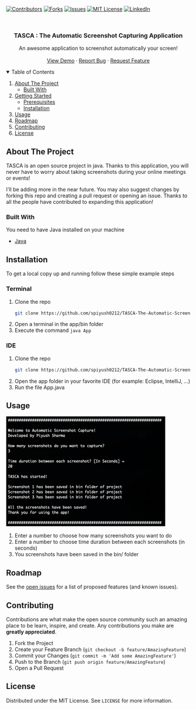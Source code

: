 <!-- PROJECT SHIELDS -->
<!--
*** I'm using markdown "reference style" links for readability.
*** Reference links are enclosed in brackets [ ] instead of parentheses ( ).
*** See the bottom of this document for the declaration of the reference variables
*** for contributors-url, forks-url, etc. This is an optional, concise syntax you may use.
*** https://www.markdownguide.org/basic-syntax/#reference-style-links
-->
[![Contributors][contributors-shield]][contributors-url]
[![Forks][forks-shield]][forks-url]
[![Issues][issues-shield]][issues-url]
[![MIT License][license-shield]][license-url]
[![LinkedIn][linkedin-shield]][linkedin-url]

<br />
<p align="center">
  <a href="https://github.com/spiyush0212/TASCA-The-Automatic-Screenshot-Capturing-App">
  </a>
  <h3 align="center">TASCA : The Automatic Screenshot Capturing Application</h3>

  <p align="center">
    An awesome application to screenshot automatically your screen!
    <br />
    <br />
    <a href="https://www.youtube.com/watch?v=cDQ7xPcXl1E">View Demo</a>
    ·
    <a href="https://github.com/spiyush0212/TASCA-The-Automatic-Screenshot-Capturing-App/issues">Report Bug</a>
    ·
    <a href="https://github.com/spiyush0212/TASCA-The-Automatic-Screenshot-Capturing-App/issues">Request Feature</a>
  </p>
</p>



<!-- TABLE OF CONTENTS -->
<details open="open">
  <summary>Table of Contents</summary>
  <ol>
    <li>
      <a href="#about-the-project">About The Project</a>
      <ul>
        <li><a href="#built-with">Built With</a></li>
      </ul>
    </li>
    <li>
      <a href="#getting-started">Getting Started</a>
      <ul>
        <li><a href="#prerequisites">Prerequisites</a></li>
        <li><a href="#installation">Installation</a></li>
      </ul>
    </li>
    <li><a href="#usage">Usage</a></li>
    <li><a href="#roadmap">Roadmap</a></li>
    <li><a href="#contributing">Contributing</a></li>
    <li><a href="#license">License</a></li>
  </ol>
</details>

<!-- ABOUT THE PROJECT -->
## About The Project

TASCA is an open source project in java. Thanks to this application, you will never have to worry about taking screenshots during your online meetings or events!

I'll be adding more in the near future. You may also suggest changes by forking this repo and creating a pull request or opening an issue. Thanks to all the people have contributed to expanding this application!

### Built With

You need to have Java installed on your machine
* [Java](https://www.java.com/fr/download/manual.jsp)

<!-- Installation -->
## Installation

To get a local copy up and running follow these simple example steps
### Terminal 
1. Clone the repo
   ```sh
   git clone https://github.com/spiyush0212/TASCA-The-Automatic-Screenshot-Capturing-App.git
   ```
2. Open a terminal in the app/bin folder
3. Execute the command `java App`

### IDE
1. Clone the repo
   ```sh
   git clone https://github.com/spiyush0212/TASCA-The-Automatic-Screenshot-Capturing-App.git
   ```
2. Open the app folder in your favorite IDE (for example: Eclipse, IntelliJ, ...)
3. Run the file App.java

<!-- USAGE EXAMPLES -->
## Usage

[![Product Name Screen Shot][product-screenshot]](https://example.com)
1. Enter a number to choose how many screenshots you want to do
2. Enter a number to choose time duration between each screenshots (in seconds) 
3. You screenshots have been saved in the bin/ folder

<!-- ROADMAP -->
## Roadmap

See the [open issues](https://github.com/spiyush0212/TASCA-The-Automatic-Screenshot-Capturing-App/issues) for a list of proposed features (and known issues).



<!-- CONTRIBUTING -->
## Contributing

Contributions are what make the open source community such an amazing place to be learn, inspire, and create. Any contributions you make are **greatly appreciated**.

1. Fork the Project
2. Create your Feature Branch (`git checkout -b feature/AmazingFeature`)
3. Commit your Changes (`git commit -m 'Add some AmazingFeature'`)
4. Push to the Branch (`git push origin feature/AmazingFeature`)
5. Open a Pull Request

<!-- LICENSE -->
## License

Distributed under the MIT License. See `LICENSE` for more information.

<!-- MARKDOWN LINKS & IMAGES -->
<!-- https://www.markdownguide.org/basic-syntax/#reference-style-links -->
[contributors-shield]: https://img.shields.io/github/contributors/spiyush0212/TASCA-The-Automatic-Screenshot-Capturing-App.svg?style=for-the-badge
[contributors-url]: https://github.com/spiyush0212/TASCA-The-Automatic-Screenshot-Capturing-App/graphs/contributors
[forks-shield]: https://img.shields.io/github/forks/spiyush0212/TASCA-The-Automatic-Screenshot-Capturing-App.svg?style=for-the-badge
[forks-url]: https://github.com/spiyush0212/TASCA-The-Automatic-Screenshot-Capturing-App/network/members
[issues-shield]: https://img.shields.io/github/issues/spiyush0212/TASCA-The-Automatic-Screenshot-Capturing-App.svg?style=for-the-badge
[issues-url]: https://github.com/spiyush0212/TASCA-The-Automatic-Screenshot-Capturing-App/issues
[license-shield]: https://img.shields.io/github/license/othneildrew/Best-README-Template.svg?style=for-the-badge
[license-url]: https://github.com/spiyush0212/TASCA-The-Automatic-Screenshot-Capturing-App/master/LICENSE.txt
[linkedin-shield]: https://img.shields.io/badge/-LinkedIn-black.svg?style=for-the-badge&logo=linkedin&colorB=555
[linkedin-url]: https://linkedin.com/in/spiyush0212
[product-screenshot]: img/example.png
